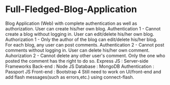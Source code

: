 # Full-Fledged-Blog-Application
Blog Application (Web) with complete authentication as well as authorization. User can create his/her own blog. Authentication 1 - Cannot create a blog without logging in. User can edit/delete his/her own blog. Authorization 1 - Only the author of the blog can edit/delete his/her blog. For each blog, any user can post comments. Authentication 2 - Cannot post comments without logging in. User can delete his/her own comment. Auhorization 2 - Cannot delete any other user's comment. Only the one who posted the comment has the right to do so. Express JS : Server-side Frameworks Back-end : Node JS Database : MongoDB Authentication : Passport JS Front-end : Bootstrap 4 Still need to work on UI/front-end and add flash messages(such as errors,etc.) using connect-flash.
